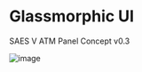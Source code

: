 # Glassmorphic UI

SAES V ATM Panel Concept v0.3

![image](https://github.com/vtonu/glassmorphism-ui-atm/assets/56773210/bb5701da-d764-4491-ada0-700f4b1a7e60)

